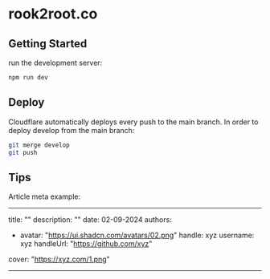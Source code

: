 # rook2root.co

## Getting Started

run the development server:

```bash
npm run dev
```

## Deploy

Cloudflare automatically deploys every push to the main branch.
In order to deploy develop from the main branch:

```bash
git merge develop
git push
```

## Tips

Article meta example:

---
title: ""
description: ""
date: 02-09-2024
authors:

- avatar: "<https://ui.shadcn.com/avatars/02.png>"
    handle: xyz
    username: xyz
    handleUrl: "<https://github.com/xyz>"

cover: "<https://xyz.com/1.png>"

---
